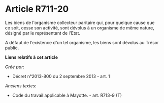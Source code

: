 # Article R711-20

Les biens de l'organisme collecteur paritaire qui, pour quelque cause que ce soit, cesse son activité, sont dévolus à un
organisme de même nature, désigné par le représentant de l'Etat. 

A défaut de l'existence d'un tel organisme, les biens sont dévolus au Trésor public.

**Liens relatifs à cet article**

_Créé par_:

  - Décret n°2013-800 du 2 septembre 2013 - art. 1

_Anciens textes_:

  - Code du travail applicable à Mayotte. - art. R713-9 (T)
